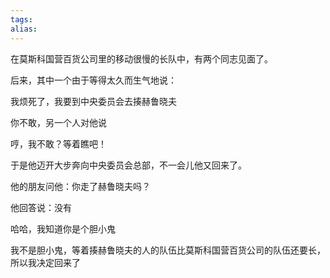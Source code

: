 ```yaml
---
tags: 
alias:
---
```


在莫斯科国营百货公司里的移动很慢的长队中，有两个同志见面了。

后来，其中一个由于等得太久而生气地说：

我烦死了，我要到中央委员会去揍赫鲁晓夫

你不敢，另一个人对他说

哼，我不敢？等着瞧吧！

于是他迈开大步奔向中央委员会总部，不一会儿他又回来了。

他的朋友问他：你走了赫鲁晓夫吗？

他回答说：没有

哈哈，我知道你是个胆小鬼

我不是胆小鬼，等着揍赫鲁晓夫的人的队伍比莫斯科国营百货公司的队伍还要长，所以我决定回来了

